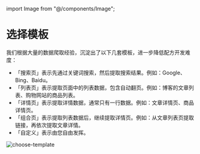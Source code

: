 import Image from "@/components/Image";

# 选择模板

我们根据大量的数据爬取经验，沉淀出了以下几套模板，进一步降低配方开发难度：

- 「搜索页」表示先通过关键词搜索，然后提取搜索结果。例如：Google、Bing、Baidu。
- 「列表页」表示提取页面中的列表数据，包含自动翻页。例如：博客的文章列表、购物网站的商品列表。
- 「详情页」表示提取详情数据，通常只有一行数据。例如：文章详情页、商品详情页。
- 「组合页」表示提取列表数据后，继续提取详情页。例如：从文章列表页提取链接，再依次提取文章详情。
- 「自定义」表示由您自由发挥。

<Image src="/screenshots/choose-template.png"  alt="choose-template" />
